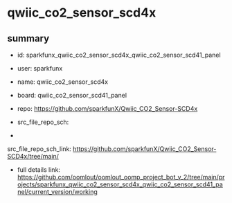 # qwiic_co2_sensor_scd4x
 
## summary 
* id: sparkfunx_qwiic_co2_sensor_scd4x_qwiic_co2_sensor_scd41_panel
* user: sparkfunx
* name: qwiic_co2_sensor_scd4x
* board: qwiic_co2_sensor_scd41_panel
* repo: https://github.com/sparkfunX/Qwiic_CO2_Sensor-SCD4x



* src_file_repo_sch: 
*
 src_file_repo_sch_link: https://github.com/sparkfunX/Qwiic_CO2_Sensor-SCD4x/tree/main/
* full details link: https://github.com/oomlout/oomlout_oomp_project_bot_v_2/tree/main/projects/sparkfunx_qwiic_co2_sensor_scd4x_qwiic_co2_sensor_scd41_panel/current_version/working  






